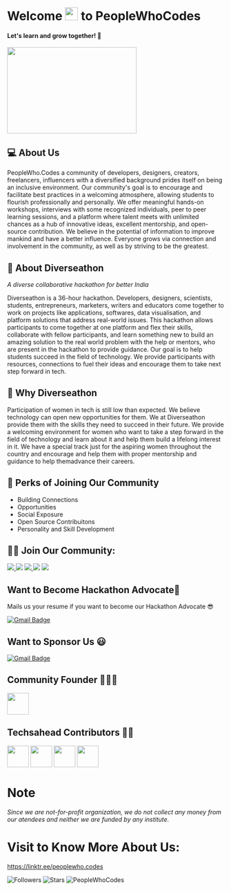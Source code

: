 <h1>Welcome <img src="https://raw.githubusercontent.com/MartinHeinz/MartinHeinz/master/wave.gif" width="30px"> to PeopleWhoCodes</h1>
 
<h4>Let's learn and grow together! 🌱</h2>
<p>
  
   <img src="https://user-images.githubusercontent.com/74819092/129082774-e74b7928-5a9c-4917-95a9-26cabc40c2db.jpeg" width=300, height=200>
       
</p>
<h2>💻 About Us</h2>

PeopleWho.Codes a community of developers, designers, creators, freelancers, influencers with a diversified background prides itself on being an inclusive environment. Our community's goal is to encourage and facilitate best practices in a welcoming atmosphere, allowing students to flourish professionally and personally. We offer meaningful hands-on workshops, interviews with some recognized individuals, peer to peer learning sessions, and a platform where talent meets with unlimited chances as a hub of innovative ideas, excellent mentorship, and open-source contribution. We believe in the potential of information to improve mankind and have a better influence. Everyone grows via connection and involvement in the community, as well as by striving to be the greatest.

<h2>👾 About Diverseathon</h2>

_A diverse collaborative hackathon for better India_

Diverseathon is a 36-hour hackathon. Developers, designers, scientists, students, entrepreneurs, marketers, writers and educators come together to work on projects like applications, softwares, data visualisation, and platform solutions that address real-world issues. This hackathon allows participants to come together at one platform and flex their skills, collaborate with fellow participants, and learn something new to build an amazing solution to the real world problem with the help or mentors, who are present in the hackathon to provide guidance. Our goal is to help students succeed in the field of technology. We provide participants with resources, connections to fuel their ideas and encourage them to take next step forward in tech.

<h2>🤔 Why Diverseathon</h2>
  
Participation of women in tech is still low than expected. We believe technology can open new opportunities for them. We at Diverseathon provide them with the skills they need to succeed in their future. We provide a welcoming environment for women who want to take a step forward in the field of technology and learn about it and help them build a lifelong interest in it. We have a special track just for the aspiring women throughout the country and encourage and help them with proper mentorship and guidance to help themadvance their careers.

<h2>🤩 Perks of Joining Our Community </h2>

* Building Connections
* Opportunities
* Social Exposure
* Open Source Contribuitons
* Personality and Skill Development

## 🤝🏻 Join Our Community:
<p align="left">
<a href = "https://discord.gg/xxf5GrCGBK" target="_blank"><img src="https://img.icons8.com/color/48/000000/discord--v2.png"/>
<a href = "https://www.linkedin.com/company/peoplewho-codes" target="_blank"><img src="https://img.icons8.com/fluent/48/000000/linkedin.png"/></a>
<a href = "https://instagram.com/peoplewho_codes" target="_blank"><img src="https://img.icons8.com/fluency/48/000000/instagram-new.png"/>
<a href = "https://www.youtube.com/c/PeopleWhoCodes?sub_confirmation=1" target="_blank"><img src="https://img.icons8.com/color/48/000000/youtube-play.png"/></a>
<a href = "https://twitter.com/peoplewho_codes" target="_blank"><img src="https://img.icons8.com/color/48/000000/twitter--v1.png"/></a>
</p>
  
<h2>Want to Become Hackathon Advocate🌟</h2>
  
Mails us your resume if you want to become our Hackathon Advocate 😎 

  [![Gmail Badge](https://img.shields.io/badge/-contact@peoplewho.codes-c14438?style=flat-square&logo=Gmail&logoColor=white&link=mailto:contact@peoplewho.codes)](mailto:contact@peoplewho.codes)
  
<h2>Want to Sponsor Us 😃</h2>
  
  [![Gmail Badge](https://img.shields.io/badge/-partner@peoplewho.codes-c14438?style=flat-square&logo=Gmail&logoColor=white&link=mailto:partner@peoplewho.codes)](mailto:partner@peoplewho.codes)
    
## Community Founder 👩🏻‍💻
<a href = "https://github.com/iamgunjan/iamgunjan"><img src="https://avatars.githubusercontent.com/u/53567221?v=4" width=50, height=50/></a>
  
## Techsahead Contributors 💪🏻
<a href = "https://github.com/Komal-99"><img src="https://avatars.githubusercontent.com/u/74819092?s=400&v=4" width=50, height=50/></a>
  <a href = "https://github.com/Karan-Dhingra"><img src="https://avatars.githubusercontent.com/u/68160897?v=44" width=50, height=50/></a>
  <a href = "https://github.com/Divyanshi-03"><img src="https://avatars.githubusercontent.com/u/85453778?v=4" width=50, height=50/></a>
  <a href = "https://github.com/LakshitPant09"><img src="https://avatars.githubusercontent.com/u/58610202?v=4" width=50, height=50/></a>

# Note
_Since we are not-for-profit organization, we do not collect any money from our atendees and neither we are funded by any institute._
  
# Visit to Know More About Us:
https://linktr.ee/peoplewho.codes
  
![Followers](https://img.shields.io/github/followers/PeopleWhoCodes?style=plastic&color=white=FOLLOWERS)
![Stars](https://img.shields.io/github/stars/PeopleWhoCodes?affiliations=OWNER&style=social)
<img src="https://komarev.com/ghpvc/?username=PeopleWhoCodes" alt="PeopleWhoCodes" /> 
</p>

